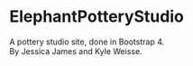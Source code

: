 # ElephantPotteryStudio
A pottery studio site, done in Bootstrap 4. <br/>
By Jessica James and Kyle Weisse.
